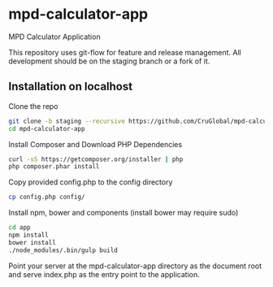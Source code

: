 # mpd-calculator-app
MPD Calculator Application

This repository uses git-flow for feature and release management. All development should be on the staging branch or a fork of it.

## Installation on localhost
Clone the repo
```bash
git clone -b staging --recursive https://github.com/CruGlobal/mpd-calculator-app.git mpd-calculator-app
cd mpd-calculator-app
```
Install Composer and Download PHP Dependencies
```bash
curl -sS https://getcomposer.org/installer | php
php composer.phar install
```
Copy provided config.php to the config directory
```bash
cp config.php config/
```

Install npm, bower and components (install bower may require sudo)
```bash
cd app
npm install
bower install
./node_modules/.bin/gulp build
```

Point your server at the mpd-calculator-app directory as the document root and serve index.php as the entry point to the application.
